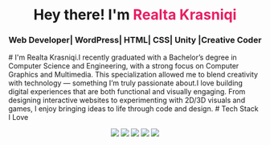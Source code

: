 <h1 align="center">
  Hey there! I'm <span style="color:#e91e63;">Realta Krasniqi</span>
</h1>
<h3 align="center"> Web Developer| WordPress| HTML| CSS| Unity |Creative Coder</h3> 
# I'm Realta Krasniqi.I recently graduated with a Bachelor’s degree in Computer Science and Engineering, with a strong focus on Computer Graphics and Multimedia. This specialization allowed me to blend creativity with technology — something I’m truly passionate about.I love building digital experiences that are both functional and visually engaging. From designing interactive websites to experimenting with 2D/3D visuals and games, I enjoy bringing ideas to life through code and design.
 # Tech Stack I Love
<p align="center">
  <img src="https://img.shields.io/badge/HTML-orange?style=for-the-badge&logo=html5&logoColor=white" />
  <img src="https://img.shields.io/badge/CSS-blue?style=for-the-badge&logo=css3&logoColor=white" />
  <img src="https://img.shields.io/badge/WordPress-21759B?style=for-the-badge&logo=wordpress&logoColor=white" />
  <img src="https://img.shields.io/badge/Unity-black?style=for-the-badge&logo=unity&logoColor=white" />
  <img src="https://img.shields.io/badge/Figma-purple?style=for-the-badge&logo=figma&logoColor=white" />
</p>
